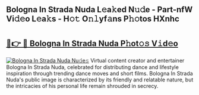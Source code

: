 ## Bologna In Strada Nuda L𝚎a𝚔ed N𝚞𝚍e - Part-nfW Vi𝚍𝚎o L𝚎a𝚔s - H𝚘𝚝 O𝚗𝚕yf𝚊ns P𝚑𝚘tos HXnhc

# <h2><a href="http://kfa1a2i.oniu.top/?m=Bologna+In+Strada+Nuda">🔗👉 🔴 Bologna In Strada Nuda P𝚑ot𝚘𝚜 V𝚒d𝚎o</a></h2>

[![Bologna In Strada Nuda Nu𝚍e𝚜](https://i.imgur.com/0qMVB7G.gif)](http://kfa1a2i.oniu.top/?m=Bologna+In+Strada+Nuda)
Virtual content creator and entertainer Bologna In Strada Nuda, celebrated for distributing dance and lifestyle inspiration through trending dance moves and short films. Bologna In Strada Nuda's public image is characterized by its friendly and relatable nature, but the intricacies of his personal life remain shrouded in secrecy.  
